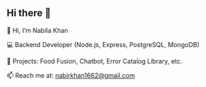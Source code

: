## Hi there 👋

<!--
**NabilaKhan211/NabilaKhan211** is a ✨ _special_ ✨ repository because its `README.md` (this file) appears on your GitHub profile.

Here are some ideas to get you started:

- 🔭 I’m currently working on ...
- 🌱 I’m currently learning ...
- 👯 I’m looking to collaborate on ...
- 🤔 I’m looking for help with ...
- 💬 Ask me about ...
- 📫 How to reach me: ...
- 😄 Pronouns: ...
- ⚡ Fun fact: ...
-->

👋 Hi, I’m Nabila Khan

💻 Backend Developer (Node.js, Express, PostgreSQL, MongoDB)

🚀 Projects: Food Fusion, Chatbot, Error Catalog Library, etc.

📫 Reach me at: nabirkhan1662@gmail.com
